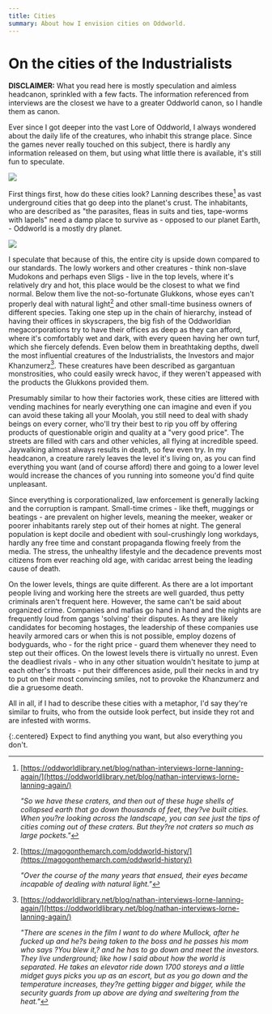 ```yaml
---
title: Cities
summary: About how I envision cities on Oddworld.
---
```


# On the cities of the Industrialists

**DISCLAIMER:** What you read here is mostly speculation and aimless
headcanon, sprinkled with a few facts. The information referenced from
interviews are the closest we have to a greater Oddworld canon, so I handle them
as canon.


Ever since I got deeper into the vast Lore of Oddworld, I always wondered
about the daily life of the creatures, who inhabit this strange place. Since the
games never really touched on this subject, there is hardly any information
released on them, but using what little there is available, it's still fun to
speculate.

![](/imgs/nolybab.png)

First things first, how do these cities look? Lanning describes these[^1] as
vast underground cities that go deep into the planet's crust. The inhabitants,
who are described as "the parasites, fleas in suits and ties, tape-worms with
lapels" need a damp place to survive as - opposed to our planet Earth, - Oddworld is
a mostly dry planet.

![](/imgs/labor_union.jpg)

I speculate that because of this, the entire city is upside down compared to
our standards. The lowly workers and other creatures - think non-slave Mudokons
and perhaps even Sligs - live in the top levels, where it's relatively dry and
hot, this place would be the closest to what we find normal. Below them live the
not-so-fortunate Glukkons, whose eyes can't properly deal with natural light[^2]
and other small-time business owners of different species. Taking one step up in
the chain of hierarchy, instead of having their offices in skyscrapers, the big
fish of the Oddworldian megacorporations try to have their offices as deep as
they can afford, where it's comfortably wet and dark, with every queen having
her own turf, which she fiercely defends. Even below them in breathtaking
depths, dwell the most influential creatures of the Industrialists, the
Investors and major Khanzumerz[^3]. These creatures have been described as
gargantuan monstrosities, who could easily wreck havoc, if they weren't appeased
with the products the Glukkons provided them.

Presumably similar to how their factories work, these cities are littered
with vending machines for nearly everything one can imagine and even if you can
avoid these taking all your Moolah, you still need to deal with shady beings on
every corner, who'll try their best to rip you off by offering products of
questionable origin and quality at a "very good price". The streets are filled
with cars and other vehicles, all flying at incredible speed. Jaywalking almost
always results in death, so few even try. In my headcanon, a creature rarely
leaves the level it's living on, as you can find everything you want (and of
course afford) there and going to a lower level would increase the chances of
you running into someone you'd find quite unpleasant.

Since everything is corporationalized, law enforcement is generally lacking
and the corruption is rampant. Small-time crimes - like theft,
muggings or beatings - are prevalent on higher levels, meaning the meeker,
weaker or poorer inhabitants rarely step out of their homes at night. The
general population is kept docile and obedient with soul-crushingly long
workdays, hardly any free time and constant propaganda flowing freely from the
media. The stress, the unhealthy lifestyle and the decadence prevents most citizens
from ever reaching old age, with caridac arrest being the leading cause of
death.

On the lower levels, things are quite different. As there are a lot important
people living and working here the streets are well guarded, thus petty
criminals aren't frequent here. However, the same can't be said about organized
crime. Companies and mafias go hand in hand and the nights are frequently loud
from gangs 'solving' their disputes. As they are likely candidates for becoming
hostages, the leadership of these companies use heavily armored cars or when
this is not possible, employ dozens of bodyguards, who - for the right price -
guard them whenever they need to step out their offices. On the lowest levels
there is virtually no unrest. Even the deadliest rivals - who in any other
situation wouldn't hesitate to jump at each other's throats - put their
differences aside, pull their necks in and try to put on their most convincing
smiles, not to provoke the Khanzumerz and die a gruesome death.

All in all, if I had to describe these cities with a metaphor, I'd say
they're similar to fruits, who from the outside look perfect, but inside they
rot and are infested with worms.

{:.centered}
Expect to find anything you want, but also everything you
don't.

[^1]:
    [https://oddworldlibrary.net/blog/nathan-interviews-lorne-lanning-again/](https://oddworldlibrary.net/blog/nathan-interviews-lorne-lanning-again/)

    _"So we have these craters, and then out of these huge shells of collapsed
    earth that go down thousands of feet, they?ve built cities. When you?re
    looking across the landscape, you can see just the tips of cities coming out
    of these craters. But they?re not craters so much as large pockets."_

[^2]:
    [https://magogonthemarch.com/oddworld-history/](https://magogonthemarch.com/oddworld-history/)

    _"Over the course of the many years that ensued, their eyes became incapable
    of dealing with natural light."_

[^3]:
    [https://oddworldlibrary.net/blog/nathan-interviews-lorne-lanning-again/](https://oddworldlibrary.net/blog/nathan-interviews-lorne-lanning-again/)

    _"There are scenes in the film I want to do where Mullock, after he fucked up
    and he?s being taken to the boss and he passes his mom who says ?You blew it,?
    and he has to go down and meet the investors. They live underground; like how
    I said about how the world is separated. He takes an elevator ride down 1700
    storeys and a little midget guys picks you up as an escort, but as you go down
    and the temperature increases, they?re getting bigger and bigger, while the
    security guards from up above are dying and sweltering from the heat."_

